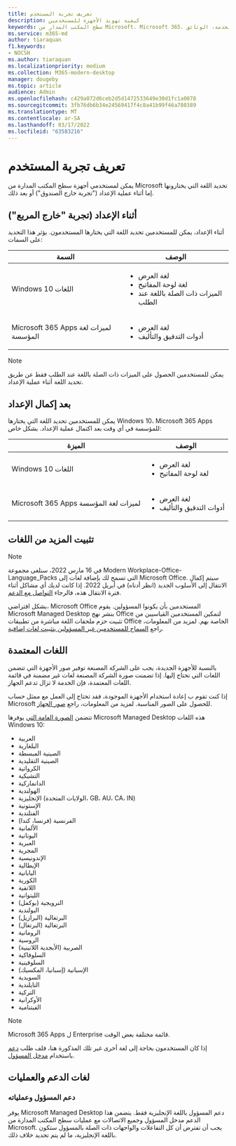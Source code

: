 ```yaml
---
title: تعريف تجربة المستخدم
description: كيفية تهويد الأجهزة للمستخدمين
keywords: سطح المكتب المدار من Microsoft، Microsoft 365، الخدمة، الوثائق
ms.service: m365-md
author: tiaraquan
f1.keywords:
- NOCSH
ms.author: tiaraquan
ms.localizationpriority: medium
ms.collection: M365-modern-desktop
manager: dougeby
ms.topic: article
audience: Admin
ms.openlocfilehash: c429a072d6ceb2d5d1472533649e30d1fc1a0078
ms.sourcegitcommit: 3fb76db6b34e24569417f4c8a41b99f46a780389
ms.translationtype: MT
ms.contentlocale: ar-SA
ms.lasthandoff: 03/17/2022
ms.locfileid: "63583216"
---
```

# <a name="localize-the-user-experience"></a>تعريف تجربة المستخدم

يمكن لمستخدمي أجهزة سطح المكتب المدارة من Microsoft تحديد اللغة التي يختارونها إما أثناء عملية الإعداد ("تجربة خارج الصندوق") أو بعد ذلك.

## <a name="during-setup-the-out-of-box-experience"></a>أثناء الإعداد (تجربة "خارج المربع")

أثناء الإعداد، يمكن للمستخدمين تحديد اللغة التي يختارها المستخدمون. يؤثر هذا التحديد على السمات:

| السمة | الوصف |
| ------ | ------ |
| Windows 10 اللغات | <ul><li>لغة العرض</li><li>لغة لوحة المفاتيح</li><li>الميزات ذات الصلة باللغة عند الطلب</li><ul> |
| Microsoft 365 Apps لميزات لغة المؤسسة | <ul><li>لغة العرض</li><li>أدوات التدقيق والتأليف</li></ul> |

> [!NOTE]
> يمكن للمستخدمين الحصول على الميزات ذات الصلة باللغة عند الطلب فقط عن طريق تحديد اللغة أثناء عملية الإعداد.

## <a name="after-completing-setup"></a>بعد إكمال الإعداد

يمكن للمستخدمين تحديد اللغة التي يختارها Windows 10، Microsoft 365 Apps للمؤسسة في أي وقت بعد اكتمال عملية الإعداد. بشكل خاص:

| الميزة | الوصف |
| ------ | ------ |
| Windows 10 اللغات | <ul><li>لغة العرض</li><li>لغة لوحة المفاتيح</li><ul> |
| Microsoft 365 Apps لميزات لغة المؤسسة | <ul><li>لغة العرض</li><li>أدوات التدقيق والتأليف</li></ul> |

## <a name="install-more-languages"></a>تثبيت المزيد من اللغات

> [!NOTE]
> في 16 مارس 2022، سنلغى مجموعة Modern Workplace-Office-Language_Packs التي تسمح لك بإضافة لغات إلى Microsoft Office. سيتم إكمال الانتقال إلى الأسلوب الجديد (انظر أدناه) في أبريل 2022. إذا كانت لديك أي مشاكل أثناء فترة الانتقال هذه، فالرجاء [التواصل مع الدعم](../working-with-managed-desktop/admin-support.md).

بشكل افتراضي، Microsoft Office المستخدمين بأن يكونوا المسؤولين. يقوم Microsoft Managed Desktop بنشر نهج Office لتمكين المستخدمين القياسيين من تثبيت حزم ملحقات اللغة مباشرة من تطبيقات Office الخاصة بهم. لمزيد من المعلومات، راجع [السماح للمستخدمين غير المسؤولين بتثبيت لغات إضافية](/deployoffice/overview-deploying-languages-microsoft-365-apps#allow-users-who-arent-admins-to-install-additional-languages).

## <a name="supported-languages"></a>اللغات المعتمدة

بالنسبة للأجهزة الجديدة، يجب على الشركة المصنعة توفير صور الأجهزة التي تتضمن اللغات التي تحتاج إليها. إذا تضمنت صورة الشركة المصنعة لغات غير مضمنة في قائمة اللغات المعتمدة، فإن الخدمة لا تزال تدعم الجهاز.

إذا كنت تقوم ب إعادة استخدام الأجهزة الموجودة، فقد تحتاج إلى العمل مع ممثل حساب Microsoft للحصول على الصور المناسبة. لمزيد من المعلومات، راجع [صور الجهاز](../service-description/device-images.md).

تتضمن [الصورة العامة التي](../service-description/device-images.md#universal-image) يوفرها Microsoft Managed Desktop هذه اللغات Windows 10:

- العربية
- البلغارية
- الصينية المبسطة
- الصينية التقليدية
- الكرواتية
- التشيكية
- الدانماركية  
- الهولندية  
- الإنجليزية (الولايات المتحدة، GB، AU، CA، IN)
- الإستونية
- الفنلندية
- الفرنسية (فرنسا، كندا)
- الألمانية
- اليونانية
- العبرية
- المجرية
- الإندونيسية
- الإيطالية
- اليابانية
- الكورية
- اللاتفية
- الليتوانية
- النرويجية (بوكمل)
- البولندية
- البرتغالية (البرازيل)
- البرتغالية (البرتغال)
- الرومانية
- الروسية
- الصربية (الأبجدية اللاتينية)
- السلوفاكية
- السلوفينية
- الإسبانية (إسبانيا، المكسيك)
- السويدية
- التايلندية
- التركية
- الأوكرانية
- الفيتنامية

> [!NOTE]
> Microsoft 365 Apps ل Enterprise قائمة مختلفة بعض الوقت.

إذا كان المستخدمون بحاجة إلى لغة أخرى غير تلك المذكورة هنا، فلف طلب [دعم](../working-with-managed-desktop/admin-support.md) باستخدام [مدخل المسؤول](access-admin-portal.md).

## <a name="languages-for-support-and-operations"></a>لغات الدعم والعمليات

### <a name="admin-support-and-operations"></a>دعم المسؤول وعملياته

يوفر Microsoft Managed Desktop دعم المسؤول باللغة الإنجليزية فقط. يتضمن هذا الدعم مدخل المسؤول وجميع الاتصالات مع عمليات سطح المكتب المدارة من Microsoft. يجب أن تفترض أن كل التفاعلات والواجهات ذات الصلة بالمسؤول ستكون باللغة الإنجليزية، ما لم يتم تحديد خلاف ذلك.
